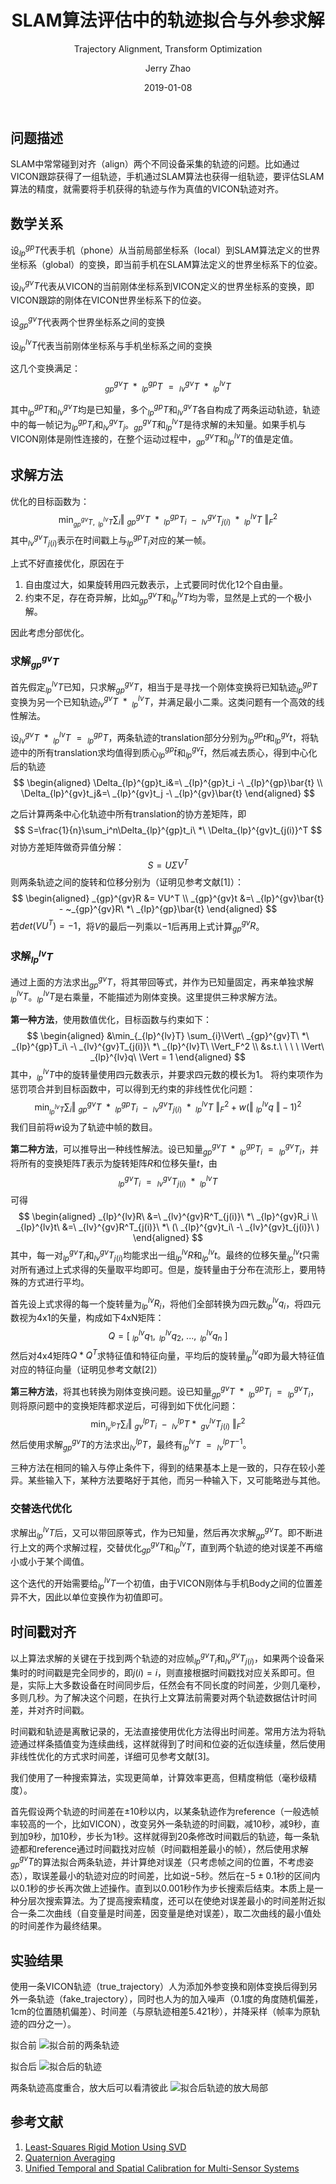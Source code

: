 ﻿---
layout:     post
title:        SLAM算法评估中的轨迹拟合与外参求解
subtitle:   Trajectory Alignment, Transform Optimization
date:       2019-01-08
author:     Jerry Zhao
header-img: img/post-bg-walle.jpg
catalog: true
tags:
    - SLAM
    - Robotics
    - Algorithms
---


## 问题描述
SLAM中常常碰到对齐（align）两个不同设备采集的轨迹的问题。比如通过VICON跟踪获得了一组轨迹，手机通过SLAM算法也获得一组轨迹，要评估SLAM算法的精度，就需要将手机获得的轨迹与作为真值的VICON轨迹对齐。


## 数学关系
设$_{lp}^{gp}T$代表手机（phone）从当前局部坐标系（local）到SLAM算法定义的世界坐标系（global）的变换，即当前手机在SLAM算法定义的世界坐标系下的位姿。

设$_{lv}^{gv}T$代表从VICON的当前刚体坐标系到VICON定义的世界坐标系的变换，即VICON跟踪的刚体在VICON世界坐标系下的位姿。

设$_{gp}^{gv}T$代表两个世界坐标系之间的变换

设$_{lp}^{lv}T$代表当前刚体坐标系与手机坐标系之间的变换

这几个变换满足：
$$
_{gp}^{gv}T\ *\ _{lp}^{gp}T\ =\ _{lv}^{gv}T\ *\ _{lp}^{lv}T
$$

其中$_{lp}^{gp}T$和$_{lv}^{gv}T$均是已知量，多个$_{lp}^{gp}T$和$_{lv}^{gv}T$各自构成了两条运动轨迹，轨迹中的每一帧记为$_{lp}^{gp}T_i$和$_{lv}^{gv}T_j$。$_{gp}^{gv}T$和$_{lp}^{lv}T$是待求解的未知量。如果手机与VICON刚体是刚性连接的，在整个运动过程中，$_{gp}^{gv}T$和$_{lp}^{lv}T$的值是定值。


## 求解方法
优化的目标函数为：
$$
\min_{_{gp}^{gv}T,\ _{lp}^{lv}T} \sum_{i}\Vert\ _{gp}^{gv}T\ *\ _{lp}^{gp}T_i\ -\ _{lv}^{gv}T_{j(i)}\ *\ _{lp}^{lv}T\ \Vert_F^2
$$
其中$_{lv}^{gv}T_{j(i)}$表示在时间戳上与$_{lp}^{gp}T_i$对应的某一帧。

上式不好直接优化，原因在于
1. 自由度过大，如果旋转用四元数表示，上式要同时优化12个自由量。
2. 约束不足，存在奇异解，比如$_{gp}^{gv}T$和$_{lp}^{lv}T$均为零，显然是上式的一个极小解。

因此考虑分部优化。

### 求解$_{gp}^{gv}T$
首先假定$_{lp}^{lv}T$已知，只求解$_{gp}^{gv}T$，相当于是寻找一个刚体变换将已知轨迹$_{lp}^{gp}T$变换为另一个已知轨迹$_{lv}^{gv}T\ *\ _{lp}^{lv}T$，并满足最小二乘。这类问题有一个高效的线性解法。

设$_{lv}^{gv}T\ *\ _{lp}^{lv}T\ =\ _{lp}^{gp}T$，两条轨迹的translation部分分别为$_{lp}^{gp}t$和$_{lp}^{gv}t$，将轨迹中的所有translation求均值得到质心$_{lp}^{gp}\bar{t}$和$_{lp}^{gv}\bar{t}$，然后减去质心，得到中心化后的轨迹
$$
\begin{aligned}
\Delta_{lp}^{gp}t_i&=\ _{lp}^{gp}t_i -\ _{lp}^{gp}\bar{t} \\
\Delta_{lp}^{gv}t_j&=\ _{lp}^{gv}t_j -\ _{lp}^{gv}\bar{t}
\end{aligned}
$$

之后计算两条中心化轨迹中所有translation的协方差矩阵，即
$$
S=\frac{1}{n}\sum_i^n\Delta_{lp}^{gp}t_i\ *\ \Delta_{lp}^{gv}t_{j(i)}^T
$$
对协方差矩阵做奇异值分解：
$$
S=U\Sigma V^T
$$
则两条轨迹之间的旋转和位移分别为（证明见参考文献[1]）：
$$
\begin{aligned}
_{gp}^{gv}R &= VU^T \\
_{gp}^{gv}t &=\ _{lp}^{gv}\bar{t} - ~_{gp}^{gv}R\ *\ _{lp}^{gp}\bar{t}
\end{aligned}
$$
若$det(VU^T)=-1$，将$V$的最后一列乘以$-1$后再用上式计算$_{gp}^{gv}R$。


### 求解$_{lp}^{lv}T$
通过上面的方法求出$_{gp}^{gv}T$，将其带回等式，并作为已知量固定，再来单独求解$_{lp}^{lv}T$。$_{lp}^{lv}T$是右乘量，不能描述为刚体变换。这里提供三种求解方法。

**第一种方法**，使用数值优化，目标函数与约束如下：
$$
\begin{aligned}
&\min_{_{lp}^{lv}T} \sum_{i}\Vert\ _{gp}^{gv}T\ *\ _{lp}^{gp}T_i\ -\ _{lv}^{gv}T_{j(i)}\ *\ _{lp}^{lv}T\ \Vert_F^2 \\
&s.t.\ \ \ \ \Vert\ _{lp}^{lv}q\ \Vert = 1
\end{aligned}
$$
其中，$_{lp}^{lv}T$中的旋转量使用四元数表示，并要求四元数的模长为1。 将约束项作为惩罚项合并到目标函数中，可以得到无约束的非线性优化问题：
$$
\min_{_{lp}^{lv}T} \sum_{i}\Vert\ _{gp}^{gv}T\ *\ _{lp}^{gp}T_i\ -\ _{lv}^{gv}T_{j(i)}\ *\ _{lp}^{lv}T\ \Vert_F^2 + w( \Vert\ _{lp}^{lv}q\ \Vert - 1)^2
$$
我们目前将$w$设为了轨迹中帧的数目。

**第二种方法**，可以推导出一种线性解法。设已知量$_{gp}^{gv}T\ *\ _{lp}^{gp}T_i\ =\ _{lp}^{gv}T_i$，并将所有的变换矩阵$T$表示为旋转矩阵$R$和位移矢量$t$，由
$$
_{lp}^{gv}T_i\ =\ _{lv}^{gv}T_{j(i)}\ *\ _{lp}^{lv}T
$$
可得
$$
\begin{aligned}
_{lp}^{lv}R\ &=\ _{lv}^{gv}R^T_{j(i)}\ *\ _{lp}^{gv}R_i \\
_{lp}^{lv}t\ &=\ _{lv}^{gv}R^T_{j(i)}\ *\ (\ _{lp}^{gv}t_i\ -\ _{lv}^{gv}t_{j(i)}\ )
\end{aligned}
$$
其中，每一对$_{lp}^{gv}T_i$和$_{lv}^{gv}T_{j(i)}$均能求出一组$_{lp}^{lv}R$和$_{lp}^{lv}t$。最终的位移矢量$_{lp}^{lv}t$只需对所有通过上式求得的矢量取平均即可。但是，旋转量由于分布在流形上，要用特殊的方式进行平均。

首先设上式求得的每一个旋转量为$_{lp}^{lv}R_i$，将他们全部转换为四元数$_{lp}^{lv}q_i$，将四元数视为4x1的矢量，构成如下4xN矩阵：
$$
Q=[\ _{lp}^{lv}q_1,\ _{lp}^{lv}q_2,\ ...,\ _{lp}^{lv}q_n\ ]
$$
然后对4x4矩阵$Q*Q^T$求特征值和特征向量，平均后的旋转量$_{lp}^{lv}q$即为最大特征值对应的特征向量（证明见参考文献[2]）

**第三种方法**，将其也转换为刚体变换问题。设已知量$_{gp}^{gv}T\ *\ _{lp}^{gp}T_i\ =\ _{lp}^{gv}T_i$，则将原问题中的变换矩阵都求逆后，可得到如下优化问题：
$$
\min_{_{lv}^{lp}T} \sum_{i}\Vert\ _{gv}^{lp}T_i\ -\ _{lv}^{lp}T * \ _{gv}^{lv}T_{j(i)}\ \Vert_F^2
$$
然后使用求解$_{gp}^{gv}T$的方法求出$_{lv}^{lp}T$，最终有$_{lp}^{lv}T~=~_{lv}^{lp}T^{-1}$。

三种方法在相同的输入与停止条件下，得到的结果基本上是一致的，只存在较小差异。某些输入下，某种方法要略好于其他，而另一种输入下，又可能略逊与其他。

### 交替迭代优化
求解出$_{lp}^{lv}T$后，又可以带回原等式，作为已知量，然后再次求解$_{gp}^{gv}T$。即不断进行上文的两个求解过程，交替优化$_{gp}^{gv}T$和$_{lp}^{lv}T$，直到两个轨迹的绝对误差不再缩小或小于某个阈值。

这个迭代的开始需要给$_{lp}^{lv}T$一个初值，由于VICON刚体与手机Body之间的位置差异不大，因此以单位变换作为初值即可。


## 时间戳对齐
以上算法求解的关键在于找到两个轨迹的对应帧$_{lp}^{gv}T_i$和$_{lv}^{gv}T_{j(i)}$，如果两个设备采集时的时间戳是完全同步的，即$j(i)=i$，则直接根据时间戳找对应关系即可。但是，实际上大多数设备在时间同步后，任然会有不同长度的时间差，少则几毫秒，多则几秒。为了解决这个问题，在执行上文算法前需要对两个轨迹数据估计时间差，并对齐时间戳。

时间戳和轨迹是离散记录的，无法直接使用优化方法得出时间差。常用方法为将轨迹通过样条插值变为连续曲线，这样就得到了时间和位姿的近似连续量，然后使用非线性优化的方式求时间差，详细可见参考文献[3]。

我们使用了一种搜索算法，实现更简单，计算效率更高，但精度稍低（毫秒级精度）。

首先假设两个轨迹的时间差在$\pm 10$秒以内，以某条轨迹作为reference（一般选帧率较高的一个，比如VICON），改变另外一条轨迹的时间戳，减10秒，减9秒，直到加9秒，加10秒，步长为1秒。这样就得到20条修改时间戳后的轨迹，每一条轨迹都和reference通过时间戳找对应帧（时间戳相差最小的帧），然后使用求解$_{gp}^{gv}T$的算法拟合两条轨迹，并计算绝对误差（只考虑帧之间的位置，不考虑姿态），取误差最小的轨迹对应的时间差，比如说$-5$秒。然后在$-5\pm 0.1$秒的区间内以$0.1$秒的步长再次做上述操作。直到以$0.001$秒作为步长搜索后结束。本质上是一种分层次搜索算法。为了提高搜索精度，还可以在使绝对误差最小的时间差附近拟合一条二次曲线（自变量是时间差，因变量是绝对误差），取二次曲线的最小值处的时间差作为最终结果。


## 实验结果

使用一条VICON轨迹（true_trajectory）人为添加外参变换和刚体变换后得到另外一条轨迹（fake_trajectory），同时也人为的加入噪声（0.1度的角度随机偏差，1cm的位置随机偏差）、时间差（与原轨迹相差5.421秒），并降采样（帧率为原轨迹的四分之一）。

拟合前
![拟合前的两条轨迹](https://note.youdao.com/yws/api/personal/file/F2B1D78980014FBFAE4D15E1E20B4AD3?method=download&shareKey=2e080d43d40ce644462e0819ed7d04cb)


拟合后
![拟合后的轨迹](https://note.youdao.com/yws/api/personal/file/52F565EEDE1441B5A65BAE6D5784F0A2?method=download&shareKey=7e096c0e6c7259093fbba5fd67d8bec9)

两条轨迹高度重合，放大后可以看清彼此
![拟合后轨迹的放大局部](https://note.youdao.com/yws/api/personal/file/474DB74E9E6D45DDAA4F867761BDBD62?method=download&shareKey=d45699b86a8e79376d5cbf27356969af)


## 参考文献
1. [Least-Squares Rigid Motion Using SVD](https://igl.ethz.ch/projects/ARAP/svd_rot.pdf)
2. [Quaternion Averaging](https://ntrs.nasa.gov/archive/nasa/casi.ntrs.nasa.gov/20070017872.pdf)
3. [Unified Temporal and Spatial Calibration for Multi-Sensor Systems](https://furgalep.github.io/bib/furgale_iros13.pdf)